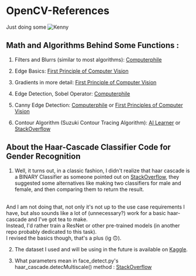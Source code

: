 # OpenCV-References
Just doing some ![Kenny](https://github.com/AusafMo/OpenCV-References/assets/75237046/0484b5e6-e77c-4779-aa84-ecfb94737419)

## Math and Algorithms Behind Some Functions :

1) Filters and Blurrs (similar to most algorithms): [Computerphile](https://www.youtube.com/watch?v=C_zFhWdM4ic&list=PLzH6n4zXuckoRdljSlM2k35BufTYXNNeF&index=1&pp=iAQB)

2) Edge Basics: [First Principle of Computer Vision](https://www.youtube.com/watch?v=G8yp6f9V_6c&list=PL2zRqk16wsdqXEMpHrc4Qnb5rA1Cylrhx&index=2&pp=iAQB)

3) Gradients in more detail: [First Principle of Computer Vision](https://www.youtube.com/watch?v=lOEBsQodtEQ&pp=ygUqY29tcHV0ZXIgdmlzaW9uIGZpcnN0IHByaW5jaXBsZXMgZ3JhZGllbnRz)

4) Edge Detection, Sobel Operator: [Computerphile](https://www.youtube.com/watch?v=uihBwtPIBxM&list=PLzH6n4zXuckoRdljSlM2k35BufTYXNNeF&index=2&pp=iAQB)

5) Canny Edge Detection: [Computerphile](https://www.youtube.com/watch?v=sRFM5IEqR2w&list=PLzH6n4zXuckoRdljSlM2k35BufTYXNNeF&index=3&pp=iAQB) or [First Principles of Computer Vision](https://www.youtube.com/watch?v=hUC1uoigH6s)


6) Contour Algorithm (Suzuki Contour Tracing Algorithm): [AI Learner](https://theailearner.com/2019/11/19/suzukis-contour-tracing-algorithm-opencv-python/ ) or [StackOverflow](https://stackoverflow.com/questions/10427474/what-is-the-algorithm-that-opencv-uses-for-finding-contours)


## About the Haar-Cascade Classifier Code for Gender Recognition

1) Well, it turns out, in a classic fashion, I  didn't realize that haar cascade is a BINARY Classifier as someone pointed out on [StackOverflow](https://stackoverflow.com/questions/27966447/gender-recognition-haarcascade), they suggested some alternatives like making two classifiers for male and female, and then comparing them to return the result. 
<br>
And I am not doing that, not only it's not up to the use case requirements I have, but also sounds like a lot of (unnecessary?) work for a basic haar-cascade and I've got tea to make. <br>
Instead, I'd rather train a ResNet or other pre-trained models (in another repo probably dedicated to this task). <br>
 I revised the basics though, that's a plus (ig 🙃). <br>

2) The dataset I used and will be using in the future is available on [Kaggle](https://www.kaggle.com/datasets/maciejgronczynski/biggest-genderface-recognition-dataset).

3) What parameters mean in face_detect.py's haar_cascade.detecMultiscale() method : [StackOverflow](https://stackoverflow.com/questions/20801015/recommended-values-for-opencv-detectmultiscale-parameters)
